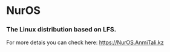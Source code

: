 # NurOS
### The Linux distribution based on LFS.
For more detais you can check here:
https://NurOS.AnmiTali.kz
